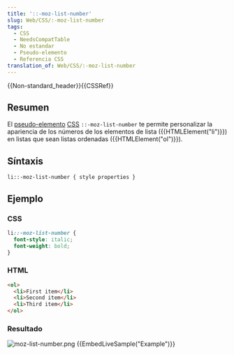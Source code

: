 ```yaml
---
title: '::-moz-list-number'
slug: Web/CSS/:-moz-list-number
tags:
  - CSS
  - NeedsCompatTable
  - No estandar
  - Pseudo-elemento
  - Referencia CSS
translation_of: Web/CSS/:-moz-list-number
---
```


{{Non-standard_header}}{{CSSRef}}

## Resumen

El [pseudo-elemento](/es/docs/Web/CSS/Pseudo-elements) [CSS](/es/docs/Web/CSS) `::-moz-list-number` te permite personalizar la apariencia de los números de los elementos de lista ({{HTMLElement("li")}}) en listas que sean listas ordenadas ({{HTMLElement("ol")}}).

## Síntaxis

```
li::-moz-list-number { style properties }
```

## Ejemplo

### CSS

```css
li::-moz-list-number {
  font-style: italic;
  font-weight: bold;
}
```

### HTML

```html
<ol>
  <li>First item</li>
  <li>Second item</li>
  <li>Third item</li>
</ol>
```

### Resultado

![moz-list-number.png](/@api/deki/files/4668/=moz-list-number.png)
{{EmbedLiveSample("Example")}}

